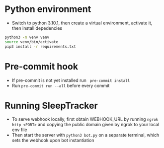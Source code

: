 # Python environment

- Switch to python 3.10.1, then create a virtual environment, activate it, then install depedencies

```bash
python3 -m venv venv
source venv/bin/activate
pip3 install -r requirements.txt
```

# Pre-commit hook

- If pre-commit is not yet installed run ` pre-commit install`
- Run `pre-commit run --all` before every commit

# Running SleepTracker

- To serve webhook locally, first obtain WEBHOOK_URL by running `ngrok http <PORT>` and copying the public domain given by ngrok to your local env file
- Then start the server with `python3 bot.py` on a separate terminal, which sets the webhook upon bot instantiation
